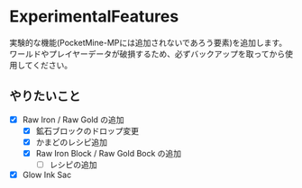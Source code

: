 # ExperimentalFeatures
実験的な機能(PocketMine-MPには追加されないであろう要素)を追加します。   
ワールドやプレイヤーデータが破損するため、必ずバックアップを取ってから使用してください。

## やりたいこと
- [x] Raw Iron / Raw Gold の追加
  - [x] 鉱石ブロックのドロップ変更
  - [x] かまどのレシピ追加
  - [x] Raw Iron Block / Raw Gold Bock の追加
    - [ ] レシピの追加
- [x] Glow Ink Sac